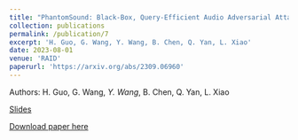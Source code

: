 ```yaml
---
title: "PhantomSound: Black-Box, Query-Efficient Audio Adversarial Attack via Split-Second Phoneme Injection"
collection: publications
permalink: /publication/7
excerpt: 'H. Guo, G. Wang, Y. Wang, B. Chen, Q. Yan, L. Xiao'
date: 2023-08-01
venue: 'RAID'
paperurl: 'https://arxiv.org/abs/2309.06960'
---
```

Authors: H. Guo, G. Wang, _Y. Wang_, B. Chen, Q. Yan, L. Xiao

[Slides](https://yuandaw.github.io/publidations/)

[Download paper here](https://arxiv.org/abs/2309.06960)